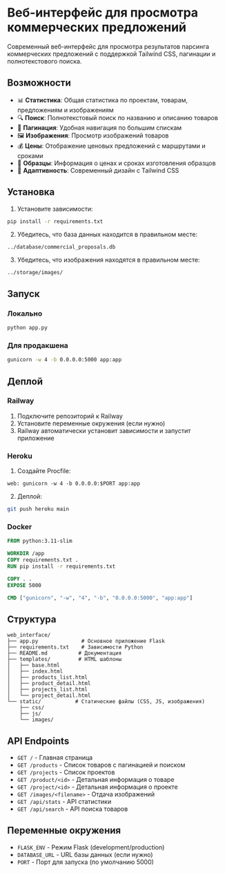 # Веб-интерфейс для просмотра коммерческих предложений

Современный веб-интерфейс для просмотра результатов парсинга коммерческих предложений с поддержкой Tailwind CSS, пагинации и полнотекстового поиска.

## Возможности

- 📊 **Статистика**: Общая статистика по проектам, товарам, предложениям и изображениям
- 🔍 **Поиск**: Полнотекстовый поиск по названию и описанию товаров
- 📄 **Пагинация**: Удобная навигация по большим спискам
- 🖼️ **Изображения**: Просмотр изображений товаров
- 💰 **Цены**: Отображение ценовых предложений с маршрутами и сроками
- 🎯 **Образцы**: Информация о ценах и сроках изготовления образцов
- 📱 **Адаптивность**: Современный дизайн с Tailwind CSS

## Установка

1. Установите зависимости:
```bash
pip install -r requirements.txt
```

2. Убедитесь, что база данных находится в правильном месте:
```
../database/commercial_proposals.db
```

3. Убедитесь, что изображения находятся в правильном месте:
```
../storage/images/
```

## Запуск

### Локально
```bash
python app.py
```

### Для продакшена
```bash
gunicorn -w 4 -b 0.0.0.0:5000 app:app
```

## Деплой

### Railway
1. Подключите репозиторий к Railway
2. Установите переменные окружения (если нужно)
3. Railway автоматически установит зависимости и запустит приложение

### Heroku
1. Создайте Procfile:
```
web: gunicorn -w 4 -b 0.0.0.0:$PORT app:app
```

2. Деплой:
```bash
git push heroku main
```

### Docker
```dockerfile
FROM python:3.11-slim

WORKDIR /app
COPY requirements.txt .
RUN pip install -r requirements.txt

COPY . .
EXPOSE 5000

CMD ["gunicorn", "-w", "4", "-b", "0.0.0.0:5000", "app:app"]
```

## Структура

```
web_interface/
├── app.py              # Основное приложение Flask
├── requirements.txt    # Зависимости Python
├── README.md          # Документация
├── templates/         # HTML шаблоны
│   ├── base.html
│   ├── index.html
│   ├── products_list.html
│   ├── product_detail.html
│   ├── projects_list.html
│   └── project_detail.html
└── static/           # Статические файлы (CSS, JS, изображения)
    ├── css/
    ├── js/
    └── images/
```

## API Endpoints

- `GET /` - Главная страница
- `GET /products` - Список товаров с пагинацией и поиском
- `GET /projects` - Список проектов
- `GET /product/<id>` - Детальная информация о товаре
- `GET /project/<id>` - Детальная информация о проекте
- `GET /images/<filename>` - Отдача изображений
- `GET /api/stats` - API статистики
- `GET /api/search` - API поиска товаров

## Переменные окружения

- `FLASK_ENV` - Режим Flask (development/production)
- `DATABASE_URL` - URL базы данных (если нужно)
- `PORT` - Порт для запуска (по умолчанию 5000)
